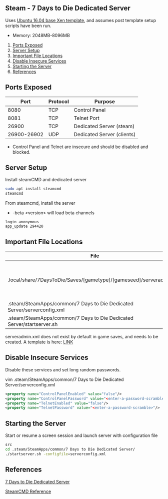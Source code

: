 Steam - 7 Days to Die Dedicated Server
--------------------------------------
Uses [Ubuntu 16.04 base Xen template](../templates/ubuntu-server.md), and assumes post template setup scripts have been run.

* Memory: 2048MB-8096MB

1. [Ports Exposed](#ports-exposed)
2. [Server Setup](#server-setup)
3. [Important File Locations](#important-file-locations)
4. [Disable Insecure Services](#disable-insecure-services)
5. [Starting the Server](#starting-the-server)
6. [References](#references)


Ports Exposed
-------------

| Port        | Protocol |Purpose                     |
|-------------|----------|----------------------------|
| 8080        | TCP      | Control Panel              |
| 8081        | TCP      | Telnet Port                |
| 26900       | TCP      | Dedicated Server (steam)   |
| 26900-26902 | UDP      | Dedicated Server (clients) |
* Control Panel and Telnet are insecure and should be
  disabled and blocked.


Server Setup
-------------
Install steamCMD and dedicated server

```bash
sudo apt install steamcmd
steamcmd
```

From steamcmd, install the server
* -beta \<version> will load beta channels
```steam
login anonymous
app_update 294420
```


Important File Locations
------------------------

| File                                                                    | Purpose                                                   |
|-------------------------------------------------------------------------|-----------------------------------------------------------|
| .local/share/7DaysToDie/Saves/[gametype]/[gameseed]/serveradmin.xml     | defines user bans, whitelists, admins and server commands |
| .steam/SteamApps/common/7 Days to Die Dedicated Server/serverconfig.xml | server configuration                                      |
| .steam/SteamApps/common/7 Days to Die Dedicated Server/startserver.sh   | starts server                                             |

serveradmin.xml does not exist by default in game saves, and needs to be created. A template
is here: [LINK](steam-7-days-to-die/serveradmin.xml)


Disable Insecure Services
-------------------------
Disable these services and set long random passwords.

vim .steam/SteamApps/common/7 Days to Die Dedicated Server/serverconfig.xml
```xml
<property name="ControlPanelEnabled" value="false"/>
<property name="ControlPanelPassword" value="<enter-a-password-scramble>"/>
<property name="TelnetEnabled" value="false"/>
<property name="TelnetPassword" value="<enter-a-password-scramble>"/>
```


Starting the Server
-------------------
Start or resume a screen session and launch server with configuration file
```bash
src
cd .steam/SteamApps/common/7 Days to Die Dedicated Server/
./startserver.sh -configfile=serverconfig.xml
```


References
----------
[7 Days to Die Dedicated Server](
https://developer.valvesoftware.com/wiki/7_Days_to_Die_Dedicated_Server#Installation)

[SteamCMD Reference](https://developer.valvesoftware.com/wiki/SteamCMD)
